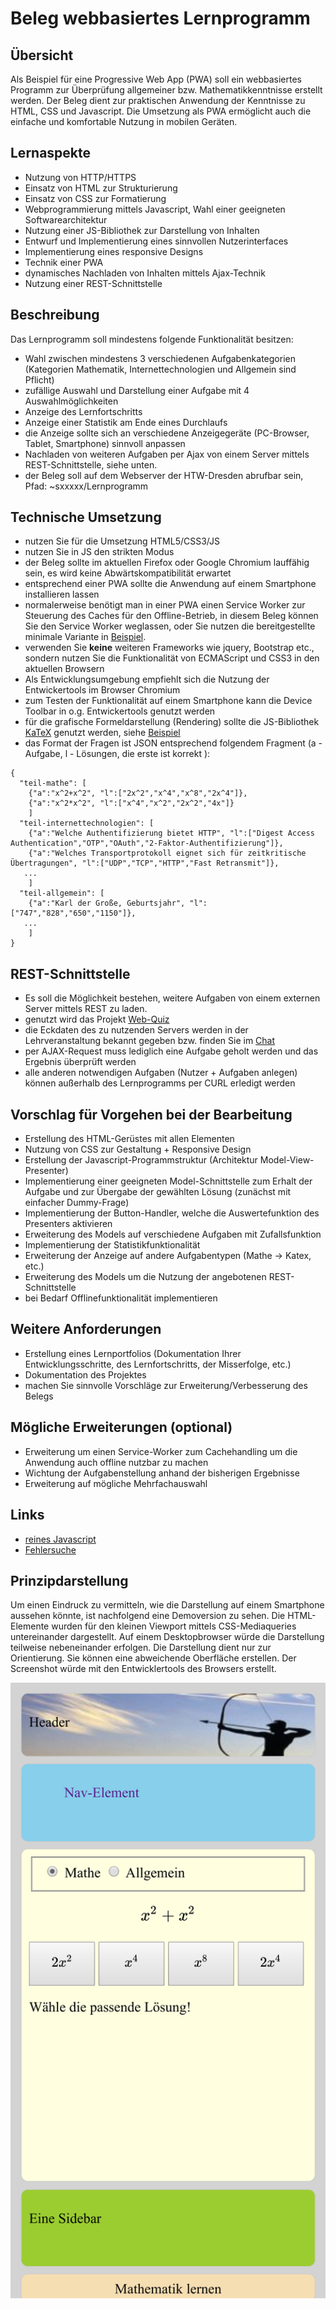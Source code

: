 # Beleg webbasiertes Lernprogramm

## Übersicht
Als Beispiel für eine Progressive Web App (PWA) soll ein webbasiertes Programm zur Überprüfung allgemeiner bzw. Mathematikkenntnisse erstellt werden.
Der Beleg dient zur praktischen Anwendung der Kenntnisse zu HTML, CSS und Javascript. Die Umsetzung als PWA ermöglicht auch die einfache und komfortable Nutzung in mobilen Geräten. 

## Lernaspekte
- Nutzung von HTTP/HTTPS
- Einsatz von HTML zur Strukturierung
- Einsatz von CSS zur Formatierung 
- Webprogrammierung mittels Javascript, Wahl einer geeigneten Softwarearchitektur 
- Nutzung einer JS-Bibliothek zur Darstellung von Inhalten
- Entwurf und Implementierung eines sinnvollen Nutzerinterfaces
- Implementierung eines responsive Designs
- Technik einer PWA
- dynamisches Nachladen von Inhalten mittels Ajax-Technik
- Nutzung einer REST-Schnittstelle 

## Beschreibung
Das Lernprogramm soll mindestens folgende Funktionalität besitzen:
- Wahl zwischen mindestens 3 verschiedenen Aufgabenkategorien (Kategorien Mathematik, Internettechnologien und Allgemein sind Pflicht)
- zufällige Auswahl und Darstellung einer Aufgabe mit 4 Auswahlmöglichkeiten
- Anzeige des Lernfortschritts
- Anzeige einer Statistik am Ende eines Durchlaufs
- die Anzeige sollte sich an verschiedene Anzeigegeräte (PC-Browser, Tablet, Smartphone) sinnvoll anpassen
- Nachladen von weiteren Aufgaben per Ajax von einem Server mittels REST-Schnittstelle, siehe unten.
- der Beleg soll auf dem Webserver der HTW-Dresden abrufbar sein, Pfad: ~sxxxxx/Lernprogramm

## Technische Umsetzung
- nutzen Sie für die Umsetzung HTML5/CSS3/JS 
- nutzen Sie in JS den strikten Modus 
- der Beleg sollte im aktuellen Firefox oder Google Chromium lauffähig sein, es wird keine Abwärtskompatibilität erwartet
- entsprechend einer PWA sollte die Anwendung auf einem Smartphone installieren lassen
- normalerweise benötigt man in einer PWA einen Service Worker zur Steuerung des Caches für den Offline-Betrieb, in diesem Beleg können Sie den Service Worker weglassen, oder Sie nutzen die bereitgestellte minimale Variante in [Beispiel](mathe-demo.html).
- verwenden Sie **keine** weiteren Frameworks wie jquery, Bootstrap etc., sondern nutzen Sie die Funktionalität von ECMAScript und CSS3 in den aktuellen Browsern
- Als Entwicklungsumgebung empfiehlt sich die Nutzung der Entwickertools im Browser Chromium
- zum Testen der Funktionalität auf einem Smartphone kann die Device Toolbar in o.g. Entwickertools genutzt werden
- für die grafische Formeldarstellung (Rendering) sollte die JS-Bibliothek [KaTeX](https://github.com/KaTeX/KaTeX) genutzt werden, siehe [Beispiel](mathe-demo.html)
- das Format der Fragen ist JSON entsprechend folgendem Fragment (a - Aufgabe, l - Lösungen, die erste ist korrekt ):
```
{ 
  "teil-mathe": [
    {"a":"x^2+x^2", "l":["2x^2","x^4","x^8","2x^4"]},
    {"a":"x^2*x^2", "l":["x^4","x^2","2x^2","4x"]}
    ]
  "teil-internettechnologien": [
    {"a":"Welche Authentifizierung bietet HTTP", "l":["Digest Access Authentication","OTP","OAuth","2-Faktor-Authentifizierung"]},
    {"a":"Welches Transportprotokoll eignet sich für zeitkritische Übertragungen", "l":["UDP","TCP","HTTP","Fast Retransmit"]},
   ...
    ]  
  "teil-allgemein": [
    {"a":"Karl der Große, Geburtsjahr", "l":["747","828","650","1150"]},
   ...
    ]  
}
```

## REST-Schnittstelle
- Es soll die Möglichkeit bestehen, weitere Aufgaben von einem externen Server mittels REST zu laden.
- genutzt wird das Projekt [Web-Quiz](https://github.com/swsms/web-quiz-engine)
- die Eckdaten des zu nutzenden Servers werden in der Lehrveranstaltung bekannt gegeben bzw. finden Sie im [Chat](https://imessage.informatik.htw-dresden.de/channel/internettechnologien1)
- per AJAX-Request muss lediglich eine Aufgabe geholt werden und das Ergebnis überprüft werden
- alle anderen notwendigen Aufgaben (Nutzer + Aufgaben anlegen) können außerhalb des Lernprogramms per CURL erledigt werden

## Vorschlag für Vorgehen bei der Bearbeitung
- Erstellung des HTML-Gerüstes mit allen Elementen
- Nutzung von CSS zur Gestaltung + Responsive Design
- Erstellung der Javascript-Programmstruktur (Architektur Model-View-Presenter)
- Implementierung einer geeigneten Model-Schnittstelle zum Erhalt der Aufgabe und zur Übergabe der gewählten Lösung (zunächst mit einfacher Dummy-Frage)
- Implementierung der Button-Handler, welche die Auswertefunktion des Presenters aktivieren
- Erweiterung des Models auf verschiedene Aufgaben mit Zufallsfunktion
- Implementierung der Statistikfunktionalität
- Erweiterung der Anzeige auf andere Aufgabentypen (Mathe -> Katex, etc.)
- Erweiterung des Models um die Nutzung der angebotenen REST-Schnittstelle
- bei Bedarf Offlinefunktionalität implementieren

## Weitere Anforderungen
- Erstellung eines Lernportfolios (Dokumentation Ihrer Entwicklungsschritte, des Lernfortschritts, der Misserfolge, etc.)
- Dokumentation des Projektes
- machen Sie sinnvolle Vorschläge zur Erweiterung/Verbesserung des Belegs

## Mögliche Erweiterungen (optional)
- Erweiterung um einen Service-Worker zum Cachehandling um die Anwendung auch offline nutzbar zu machen
- Wichtung der Aufgabenstellung anhand der bisherigen Ergebnisse
- Erweiterung auf mögliche Mehrfachauswahl


## Links
- [reines Javascript](https://htmldom.dev/)
- [Fehlersuche](https://stackoverflow.com)


## Prinzipdarstellung
Um einen Eindruck zu vermitteln, wie die Darstellung auf einem Smartphone aussehen könnte, ist nachfolgend eine Demoversion zu sehen.
Die HTML-Elemente wurden für den kleinen Viewport mittels CSS-Mediaqueries untereinander dargestellt. Auf einem Desktopbrowser würde die Darstellung teilweise nebeneinander erfolgen. Die Darstellung dient nur zur Orientierung. Sie können eine abweichende Oberfläche erstellen.
Der Screenshot würde mit den Entwicklertools des Browsers erstellt.

![GitHub-Workflow](/images/demo.png)
<!---  <img src="images/demo.png" width="100">   --->
